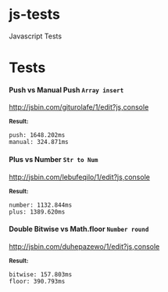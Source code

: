 # js-tests
Javascript Tests

# Tests 

#### Push vs Manual Push `Array insert`
http://jsbin.com/giturolafe/1/edit?js,console

<sub><strong>Result:</strong></sub><br>
```
push: 1648.202ms
manual: 324.871ms
```


#### Plus vs Number `Str to Num`
http://jsbin.com/lebufeqilo/1/edit?js,console

<sub><strong>Result:</strong></sub><br>
```
number: 1132.844ms
plus: 1389.620ms
```

#### Double Bitwise vs Math.floor `Number round`
http://jsbin.com/duhepazewo/1/edit?js,console

<sub><strong>Result:</strong></sub><br>
```
bitwise: 157.803ms
floor: 390.793ms
```

